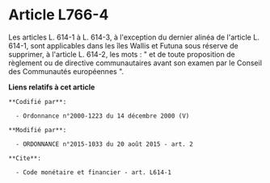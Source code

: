 # Article L766-4

Les articles L. 614-1 à L. 614-3, à l'exception du dernier alinéa de l'article L. 614-1,  sont applicables dans les îles
Wallis et Futuna sous réserve de supprimer, à l'article L. 614-2, les mots : " et de toute proposition de règlement ou de
directive communautaires avant son examen par le Conseil des Communautés européennes ".

**Liens relatifs à cet article**

	**Codifié par**:

	  - Ordonnance n°2000-1223 du 14 décembre 2000 (V)

	**Modifié par**:

	  - ORDONNANCE n°2015-1033 du 20 août 2015 - art. 2

	**Cite**:

	  - Code monétaire et financier - art. L614-1
